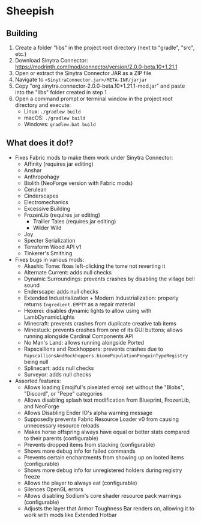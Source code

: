 # Sheepish

## Building

1. Create a folder "libs" in the project root directory (next to "gradle", "src", etc.)
2. Download Sinytra Connector: https://modrinth.com/mod/connector/version/2.0.0-beta.10+1.21.1
3. Open or extract the Sinytra Connector JAR as a ZIP file
4. Navigate to `<SinytraConnector.jar>/META-INF/jarjar`
5. Copy "org.sinytra.connector-2.0.0-beta.10+1.21.1-mod.jar" and paste into the "libs" folder created in step 1
6. Open a command prompt or terminal window in the project root directory and execute:
   - Linux: `./gradlew build`
   - macOS: `./gradlew build`
   - Windows: `gradlew.bat build`

## What does it do!?

- Fixes Fabric mods to make them work under Sinytra Connector:
  - Affinity (requires jar editing)
  - Anshar
  - Anthropohagy
  - Biolith (NeoForge version with Fabric mods)
  - Cerulean
  - Cinderscapes
  - Electromechanics
  - Excessive Building
  - FrozenLib (requires jar editing)
    - Trailier Tales (requires jar editing)
    - Wilder Wild
  - Joy
  - Specter Serialization
  - Terraform Wood API v1
  - Tinkerer's Smithing
- Fixes bugs in various mods:
  - Akashic Tome: fixes left-clicking the tome not reverting it
  - Alternate Current: adds null checks
  - Dynamic Surroundings: prevents crashes by disabling the village bell sound
  - Enderscape: adds null checks
  - Extended Industrialization + Modern Industrialization: properly returns `Ingredient.EMPTY` as a repair material
  - Hexerei: disables dynamic lights to allow using with LambDynamicLights
  - Minecraft: prevents crashes from duplicate creative tab items
  - Minestuck: prevents crashes from one of its GUI buttons; allows running alongside Cardinal Components API
  - No Man's Land: allows running alongside Ported
  - Rapscallions and Rockhoppers: prevents crashes due to `RapscallionsAndRockhoppers.biomePopulationPenguinTypeRegistry` being null
  - Splinecart: adds null checks
  - Surveyor: adds null checks
- Assorted features:
  - Allows loading Emojiful's pixelated emoji set without the "Blobs", "Discord", or "Pepe" categories
  - Allows disabling splash text modification from Blueprint, FrozenLib, and NeoForge
  - Allows Disabling Ender IO's alpha warning message
  - Supposedly prevents Fabric Resource Loader v0 from causing unnecessary resource reloads
  - Makes horse offspring always have equal or better stats compared to their parents (configurable)
  - Prevents dropped items from stacking (configurable)
  - Shows more debug info for failed commands
  - Prevents certain enchantments from showing up on looted items (configurable)
  - Shows more debug info for unregistered holders during registry freeze
  - Allows the player to always eat (configurable)
  - Silences OpenGL errors
  - Allows disabling Sodium's core shader resource pack warnings (configurable)
  - Adjusts the layer that Armor Toughness Bar renders on, allowing it to work with mods like Extended Hotbar
